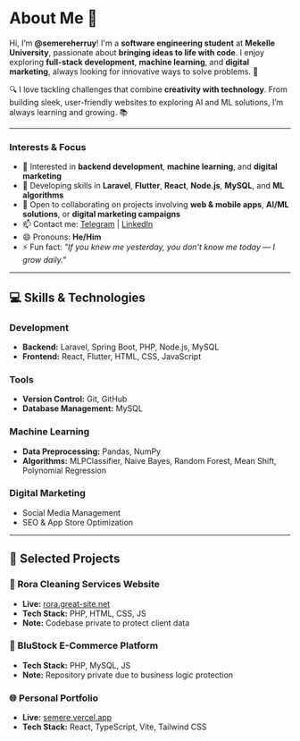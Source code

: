 # About Me 👋

Hi, I’m **@semereherruy**! I'm a **software engineering student** at **Mekelle University**, passionate about **bringing ideas to life with code**. I enjoy exploring **full-stack development**, **machine learning**, and **digital marketing**, always looking for innovative ways to solve problems. 🌱  

🔍 I love tackling challenges that combine **creativity with technology**. From building sleek, user-friendly websites to exploring AI and ML solutions, I’m always learning and growing. 📚  

---

### Interests & Focus
- 👀 Interested in **backend development**, **machine learning**, and **digital marketing**  
- 🌱 Developing skills in **Laravel**, **Flutter**, **React**, **Node.js**, **MySQL**, and **ML algorithms**  
- 💞️ Open to collaborating on projects involving **web & mobile apps**, **AI/ML solutions**, or **digital marketing campaigns**  
- 📫 Contact me: [Telegram](https://t.me/Semere17) | [LinkedIn](https://www.linkedin.com/in/semere-herruy-1833222a4/)  
- 😄 Pronouns: **He/Him**  
- ⚡ Fun fact: *"If you knew me yesterday, you don't know me today — I grow daily."*  

---

## 💻 Skills & Technologies

### Development
- **Backend:** Laravel, Spring Boot, PHP, Node.js, MySQL  
- **Frontend:** React, Flutter, HTML, CSS, JavaScript  

### Tools
- **Version Control:** Git, GitHub  
- **Database Management:** MySQL  

### Machine Learning
- **Data Preprocessing:** Pandas, NumPy  
- **Algorithms:** MLPClassifier, Naive Bayes, Random Forest, Mean Shift, Polynomial Regression  

### Digital Marketing
- Social Media Management  
- SEO & App Store Optimization  

---

## 🧩 Selected Projects

### 🧼 Rora Cleaning Services Website
- **Live:** [rora.great-site.net](https://rora.great-site.net)  
- **Tech Stack:** PHP, HTML, CSS, JS  
- **Note:** Codebase private to protect client data  

### 🛒 BluStock E-Commerce Platform
- **Tech Stack:** PHP, MySQL, JS  
- **Note:** Repository private due to business logic protection  

### 🌐 Personal Portfolio
- **Live:** [semere.vercel.app](https://semere.vercel.app/)  
- **Tech Stack:** React, TypeScript, Vite, Tailwind CSS  
